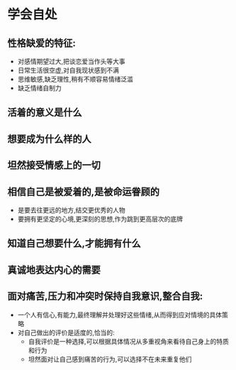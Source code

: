 # 学会自处

## 性格缺爱的特征:

- 对感情期望过大,把谈恋爱当作头等大事
- 日常生活很空虚,对自我现状感到不满
- 思维敏感,缺乏理性,稍有不顺容易情绪泛滥
-  缺乏情绪自制力

## 活着的意义是什么

## 想要成为什么样的人

## 坦然接受情感上的一切

## 相信自己是被爱着的,是被命运眷顾的

- 是要去往更远的地方,结交更优秀的人物
- 要拥有更坚定的心境,更深刻的思想,作为跳到更高层次的底牌

## 知道自己想要什么,才能拥有什么

## 真诚地表达内心的需要

## 面对痛苦,压力和冲突时保持自我意识,整合自我:

- 一个人有信心,有能力,最终理解并处理好这些情绪,从而得到应对情境的具体策略
- 对自己做出的评价是适度的,恰当的:
  - 自我评价是一种选择,可以根据具体情况从多重视角来看待自己身上的特质和行为
  - 坦然面对让自己感到痛苦的行为,可以选择不在未来重复他们
